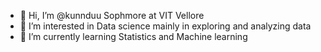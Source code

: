 - 👋 Hi, I’m @kunnduu Sophmore at VIT Vellore
- 👀 I’m interested in Data science mainly in exploring and analyzing data
- 🌱 I’m currently learning Statistics and Machine learning

<!---
kunnduu/kunnduu is a ✨ special ✨ repository because its `README.md` (this file) appears on your GitHub profile.
You can click the Preview link to take a look at your changes.
--->
